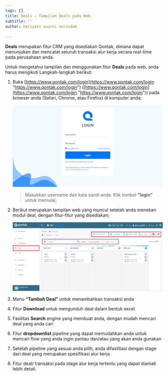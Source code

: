 ```yaml
---
tags: []
title: Deals – Tampilan Deals pada Web
subtitle: ''
author: hariyati suarni nurindah

---
```

**Deals** merupakan fitur CRM yang disediakan Qontak, dimana dapat menunjukan dan mencatat seluruh transaksi alur kerja secara real-time pada perusahaan anda.

Untuk mengetahui tampilan dan menggunakan fitur **Deals** pada web, anda harus mengikuti Langkah-langkah berikut:

1. Buka [https://www.qontak.com/login](https://www.qontak.com/login "https://www.qontak.com/login") ([https://www.qontak.com/login](https://www.qontak.com/login "https://www.qontak.com/login")) pada browser anda (Safari, Chrome, atau Firefox) di komputer anda;

   ![](/uploads/screencapture-qontak-login-2021-09-29-11_32_29.png)

   > Masukkan username dan kata sandi anda. Klik tombol **“login”** untuk memulai;
2. Berikut merupakan tampilan web yang muncul setelah anda menekan modul deal, dengan fitur-fitur yang disediakan;

   ![](/uploads/deal.PNG)
3. Menu **“Tambah Deal”** untuk menambahkan transaksi anda
4. Fitur **Download** untuk mengunduh deal dalam bentuk excel
5. Fasilitas **Search** engine yang membuat anda, dengan mudah mencari deal yang anda cari
6. Fitur **dropdownlist** pipeline yang dapat memudahkan anda untuk mencari flow yang anda ingin pantau dan/atau yang akan anda gunakan
7. Setelah pipeline yang sesuai anda pilih, anda difasilitasi dengan stage dari deal yang merupakan spesifikasi alur kerja
8. Fitur deal/ transaksi pada stage alur kerja tertentu yang dapat diamati lebih detail.